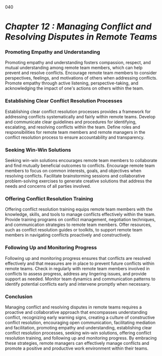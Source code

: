 040


# ***Chapter 12 : Managing Conflict and Resolving Disputes in Remote Teams***


### **Promoting Empathy and Understanding**

Promoting empathy and understanding fosters compassion, respect, and mutual understanding among remote team members, which can help prevent and resolve conflicts. Encourage remote team members to consider perspectives, feelings, and motivations of others when addressing conflicts. Promote empathy through active listening, perspective-taking, and acknowledging the impact of one's actions on others within the team.

### **Establishing Clear Conflict Resolution Processes**

Establishing clear conflict resolution processes provides a framework for addressing conflicts systematically and fairly within remote teams. Develop and communicate clear guidelines and procedures for identifying, escalating, and resolving conflicts within the team. Define roles and responsibilities for remote team members and remote managers in the conflict resolution process to ensure accountability and transparency.

### **Seeking Win-Win Solutions**

Seeking win-win solutions encourages remote team members to collaborate and find mutually beneficial outcomes to conflicts. Encourage remote team members to focus on common interests, goals, and objectives when resolving conflicts. Facilitate brainstorming sessions and collaborative problem-solving exercises to generate creative solutions that address the needs and concerns of all parties involved.

### **Offering Conflict Resolution Training**

Offering conflict resolution training equips remote team members with the knowledge, skills, and tools to manage conflicts effectively within the team. Provide training programs on conflict management, negotiation techniques, and communication strategies to remote team members. Offer resources, such as conflict resolution guides or toolkits, to support remote team members in navigating conflicts proactively and constructively.

### **Following Up and Monitoring Progress**

Following up and monitoring progress ensures that conflicts are resolved effectively and that measures are in place to prevent future conflicts within remote teams. Check in regularly with remote team members involved in conflicts to assess progress, address any lingering issues, and provide support as needed. Monitor team dynamics and communication patterns to identify potential conflicts early and intervene promptly when necessary.

### **Conclusion**

Managing conflict and resolving disputes in remote teams requires a proactive and collaborative approach that encompasses understanding conflict, recognizing early warning signs, creating a culture of constructive conflict resolution, encouraging open communication, facilitating mediation and facilitation, promoting empathy and understanding, establishing clear conflict resolution processes, seeking win-win solutions, offering conflict resolution training, and following up and monitoring progress. By embracing these strategies, remote managers can effectively manage conflicts and promote a positive and productive work environment within their teams.
